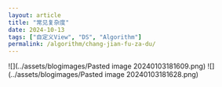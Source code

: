 ```yaml
---
layout: article
title: "常见复杂度"
date: 2024-10-13
tags: ["自定义View", "DS", "Algorithm"]
permalink: /algorithm/chang-jian-fu-za-du/
---
```


 

![](../assets/blogimages/Pasted image 20240103181609.png)
![](../assets/blogimages/Pasted image 20240103181628.png)

